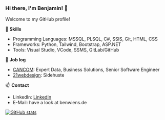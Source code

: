 ### Hi there, I'm Benjamin! 👋

Welcome to my GitHub profile!

🌱 **Skills**
- Programming Languages: MSSQL, PLSQL, C#, SSIS, Git, HTML, CSS
- Frameworks: Python, Tailwind, Bootstrap, ASP.NET
- Tools: Visual Studio, VCode, SSMS, GitLab/GitHub

💼 **Job log**
- [CANCOM](https://www.cancom.de): Expert Data, Business Solutions, Senior Software Engineer
- [21webdesign](https://www.21webdesign.de): Sidehuste

📫 **Contact**
- LinkedIn: [LinkedIn](https://www.linkedin.com/in/benjamin-wiens-43a9b1123/)
- E-Mail: have a look at benwiens.de

[![GitHub stats](https://github-readme-stats.vercel.app/api?username=real-napster&show_icons=true&count_private=true&hide=contribs)](https://github.com/real-napster)
